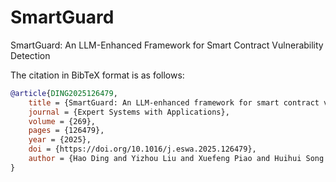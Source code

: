 # SmartGuard
SmartGuard: An LLM-Enhanced Framework for Smart Contract Vulnerability Detection

The citation in BibTeX format is as follows:

```bibtex
@article{DING2025126479,
    title = {SmartGuard: An LLM-enhanced framework for smart contract vulnerability detection},
    journal = {Expert Systems with Applications},
    volume = {269},
    pages = {126479},
    year = {2025},
    doi = {https://doi.org/10.1016/j.eswa.2025.126479},
    author = {Hao Ding and Yizhou Liu and Xuefeng Piao and Huihui Song and Zhenzhou Ji}
}
```
